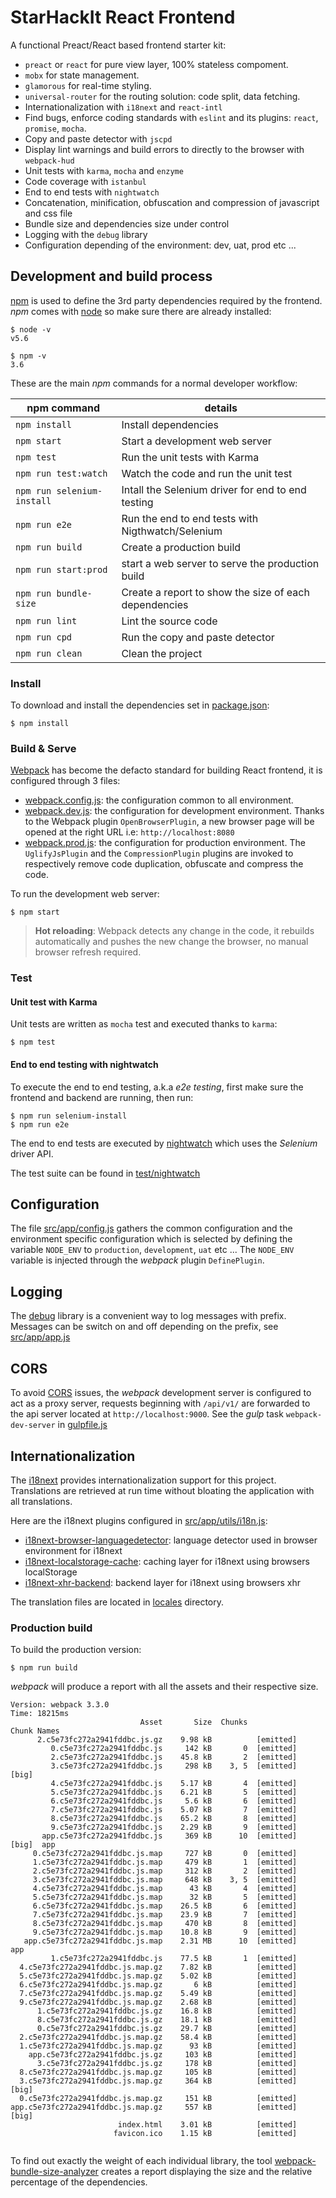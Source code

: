 # StarHackIt React Frontend

A functional Preact/React based frontend starter kit:

* `preact` or `react` for pure view layer, 100% stateless compoment.  
* `mobx` for state management.
* `glamorous` for real-time styling.
* `universal-router` for the routing solution: code split, data fetching. 
* Internationalization with `i18next` and `react-intl`
* Find bugs, enforce coding standards with `eslint` and its plugins: `react`, `promise`, `mocha`.
* Copy and paste detector with `jscpd`
* Display lint warnings and build errors to directly to the browser with `webpack-hud`
* Unit tests with `karma`, `mocha` and `enzyme`
* Code coverage with `istanbul`
* End to end tests with `nightwatch`
* Concatenation, minification, obfuscation and compression of javascript and css file
* Bundle size and dependencies size under control
* Logging with the `debug` library
* Configuration depending of the environment: dev, uat, prod etc ...

## Development and build process

[npm](https://www.npmjs.com/) is used to define the 3rd party dependencies required by the frontend. *npm* comes with [node](https://nodejs.org) so make sure there are already installed:

    $ node -v
    v5.6

    $ npm -v
    3.6

These are the main *npm* commands for a normal developer workflow:

| npm command    | details  |
|----------------|----------|
| `npm install`  | Install dependencies  |
| `npm start`    | Start a development web server  |
| `npm test`     |  Run the unit tests with Karma |
| `npm run test:watch` |  Watch the code and run the unit test |
| `npm run selenium-install`  |  Intall the Selenium driver for end to end testing |
| `npm run e2e`  |  Run the end to end tests with Nigthwatch/Selenium |
| `npm run build`| Create a production build  |
| `npm run start:prod`| start a web server to serve the production build  |
| `npm run bundle-size`| Create a report to show the size of each dependencies |
| `npm run lint`| Lint the source code |
| `npm run cpd`| Run the copy and paste detector |
| `npm run clean`| Clean the project |

### Install

To download and install the dependencies set in [package.json](package.json):

    $ npm install

### Build & Serve

[Webpack](https://webpack.github.io/) has become the defacto standard for building React frontend, it is configured through 3 files:

* [webpack.config.js](webpack.config.js): the configuration common to all environment.
* [webpack.dev.js](webpack.dev.js): the configuration for development environment. Thanks to the Webpack plugin `OpenBrowserPlugin`, a new browser page will be opened at the right URL i.e: `http://localhost:8080`
* [webpack.prod.js](webpack.prod.js): the configuration for production environment. The `UglifyJsPlugin` and the `CompressionPlugin` plugins are invoked to respectively remove code duplication, obfuscate and compress the code.

To run the development web server:

    $ npm start

> **Hot reloading**: Webpack detects any change in the code, it rebuilds automatically and pushes the new change the browser, no manual browser refresh required.

### Test

#### Unit test with Karma

Unit tests are written as `mocha` test and executed thanks to `karma`:

    $ npm test

#### End to end testing with nightwatch

To execute the end to end testing, a.k.a _e2e testing_, first make sure the frontend and backend are running, then run:

    $ npm run selenium-install
    $ npm run e2e

The end to end tests are executed by [nightwatch](http://nightwatchjs.org/) which uses the *Selenium* driver API.

The test suite can be found in [test/nightwatch](test/nightwatch)

## Configuration

The file [src/app/config.js](src/app/config.js) gathers the common configuration and the environment specific configuration which is selected by defining the variable `NODE_ENV` to `production`, `development`, `uat` etc ...
The `NODE_ENV` variable is injected through the *webpack* plugin `DefinePlugin`.

## Logging

The [debug](https://github.com/visionmedia/debug) library is a convenient way to log messages with prefix.
Messages can be switch on and off depending on the prefix, see [src/app/app.js](src/app/app.js)

## CORS

To avoid [CORS](https://en.wikipedia.org/wiki/Cross-origin_resource_sharing) issues, the *webpack* development server is configured to act as a proxy server, requests beginning with `/api/v1/` are forwarded to the api server located at `http://localhost:9000`. See the *gulp* task `webpack-dev-server` in [gulpfile.js](gulpfile.js)

## Internationalization

The [i18next](http://i18next.com/) provides internationalization support for this project. Translations are retrieved at run time without bloating the application with all translations.

Here are the i18next plugins configured in [src/app/utils/i18n.js](src/app/utils/i18n.js):

* [i18next-browser-languagedetector](https://github.com/i18next/i18next-browser-languageDetector): language detector used in browser environment for i18next
* [i18next-localstorage-cache](https://github.com/i18next/i18next-localStorage-cache): caching layer for i18next using browsers localStorage
* [i18next-xhr-backend](https://github.com/i18next/i18next-xhr-backend): backend layer for i18next using browsers xhr

The translation files are located in [locales](locales) directory.

### Production build

To build the production version:

    $ npm run build

*webpack* will produce a report with all the assets and their respective size.

```
Version: webpack 3.3.0
Time: 18215ms
                             Asset       Size  Chunks                    Chunk Names
      2.c5e73fc272a2941fddbc.js.gz    9.98 kB          [emitted]         
         0.c5e73fc272a2941fddbc.js     142 kB       0  [emitted]         
         2.c5e73fc272a2941fddbc.js    45.8 kB       2  [emitted]         
         3.c5e73fc272a2941fddbc.js     298 kB    3, 5  [emitted]  [big]  
         4.c5e73fc272a2941fddbc.js    5.17 kB       4  [emitted]         
         5.c5e73fc272a2941fddbc.js    6.21 kB       5  [emitted]         
         6.c5e73fc272a2941fddbc.js     5.6 kB       6  [emitted]         
         7.c5e73fc272a2941fddbc.js    5.07 kB       7  [emitted]         
         8.c5e73fc272a2941fddbc.js    65.2 kB       8  [emitted]         
         9.c5e73fc272a2941fddbc.js    2.29 kB       9  [emitted]         
       app.c5e73fc272a2941fddbc.js     369 kB      10  [emitted]  [big]  app
     0.c5e73fc272a2941fddbc.js.map     727 kB       0  [emitted]         
     1.c5e73fc272a2941fddbc.js.map     479 kB       1  [emitted]         
     2.c5e73fc272a2941fddbc.js.map     312 kB       2  [emitted]         
     3.c5e73fc272a2941fddbc.js.map     648 kB    3, 5  [emitted]         
     4.c5e73fc272a2941fddbc.js.map      43 kB       4  [emitted]         
     5.c5e73fc272a2941fddbc.js.map      32 kB       5  [emitted]         
     6.c5e73fc272a2941fddbc.js.map    26.5 kB       6  [emitted]         
     7.c5e73fc272a2941fddbc.js.map    23.9 kB       7  [emitted]         
     8.c5e73fc272a2941fddbc.js.map     470 kB       8  [emitted]         
     9.c5e73fc272a2941fddbc.js.map    10.8 kB       9  [emitted]         
   app.c5e73fc272a2941fddbc.js.map    2.31 MB      10  [emitted]         app
         1.c5e73fc272a2941fddbc.js    77.5 kB       1  [emitted]         
  4.c5e73fc272a2941fddbc.js.map.gz    7.82 kB          [emitted]         
  5.c5e73fc272a2941fddbc.js.map.gz    5.02 kB          [emitted]         
  6.c5e73fc272a2941fddbc.js.map.gz       6 kB          [emitted]         
  7.c5e73fc272a2941fddbc.js.map.gz    5.49 kB          [emitted]         
  9.c5e73fc272a2941fddbc.js.map.gz    2.68 kB          [emitted]         
      1.c5e73fc272a2941fddbc.js.gz    16.8 kB          [emitted]         
      8.c5e73fc272a2941fddbc.js.gz    18.1 kB          [emitted]         
      0.c5e73fc272a2941fddbc.js.gz    29.7 kB          [emitted]         
  2.c5e73fc272a2941fddbc.js.map.gz    58.4 kB          [emitted]         
  1.c5e73fc272a2941fddbc.js.map.gz      93 kB          [emitted]         
    app.c5e73fc272a2941fddbc.js.gz     103 kB          [emitted]         
      3.c5e73fc272a2941fddbc.js.gz     178 kB          [emitted]         
  8.c5e73fc272a2941fddbc.js.map.gz     105 kB          [emitted]         
  3.c5e73fc272a2941fddbc.js.map.gz     364 kB          [emitted]  [big]  
  0.c5e73fc272a2941fddbc.js.map.gz     151 kB          [emitted]         
app.c5e73fc272a2941fddbc.js.map.gz     557 kB          [emitted]  [big]  
                        index.html    3.01 kB          [emitted]         
                       favicon.ico    1.15 kB          [emitted]           


```

To find out exactly the weight of each individual library, the tool [webpack-bundle-size-analyzer](https://github.com/robertknight/webpack-bundle-size-analyzer) creates a report displaying the size and the relative percentage of the dependencies.

